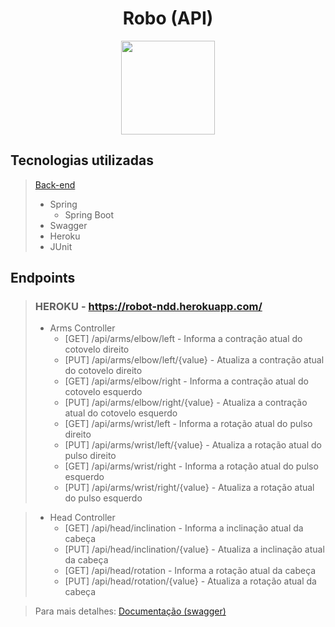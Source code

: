 <h1 align="center">
  Robo (API)
</h1>
<p align="center">
  <img src="https://www.wellesleyfreelibrary.org/wp-content/uploads/2018/02/robot1.png" width="150">
</p>

## Tecnologias utilizadas
>[Back-end](https://github.com/cksar/robo)
>- Spring
>   - Spring Boot
>- Swagger
>- Heroku
>- JUnit

## Endpoints

> ### HEROKU - https://robot-ndd.herokuapp.com/
>- Arms Controller
>    - [GET] /api/arms/elbow/left - Informa a contração atual do cotovelo direito
>    - [PUT] /api/arms/elbow/left/{value} - Atualiza a contração atual do cotovelo direito
>    - [GET] /api/arms/elbow/right - Informa a contração atual do cotovelo esquerdo
>    - [PUT] /api/arms/elbow/right/{value} - Atualiza a contração atual do cotovelo esquerdo
>    - [GET] /api/arms/wrist/left - Informa a rotação atual do pulso direito
>    - [PUT] /api/arms/wrist/left/{value} - Atualiza a rotação atual do pulso direito
>    - [GET] /api/arms/wrist/right - Informa a rotação atual do pulso esquerdo
>    - [PUT] /api/arms/wrist/right/{value} - Atualiza a rotação atual do pulso esquerdo

>- Head Controller
>    - [GET] /api/head/inclination - Informa a inclinação atual da cabeça
>    - [PUT] /api/head/inclination/{value} - Atualiza a inclinação atual da cabeça
>    - [GET] /api/head/rotation - Informa a rotação atual da cabeça
>    - [PUT] /api/head/rotation/{value} - Atualiza a rotação atual da cabeça

> Para mais detalhes: [Documentação (swagger)](http://robot-ndd.herokuapp.com/swagger-ui.html#)